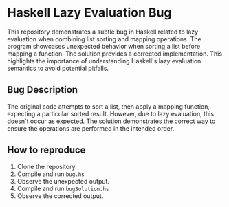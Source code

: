 # Haskell Lazy Evaluation Bug
This repository demonstrates a subtle bug in Haskell related to lazy evaluation when combining list sorting and mapping operations.  The program showcases unexpected behavior when sorting a list before mapping a function.  The solution provides a corrected implementation.  This highlights the importance of understanding Haskell's lazy evaluation semantics to avoid potential pitfalls.

## Bug Description
The original code attempts to sort a list, then apply a mapping function, expecting a particular sorted result. However, due to lazy evaluation, this doesn't occur as expected. The solution demonstrates the correct way to ensure the operations are performed in the intended order.

## How to reproduce
1. Clone the repository.
2. Compile and run `bug.hs`
3. Observe the unexpected output.
4. Compile and run `bugSolution.hs`
5. Observe the corrected output.
